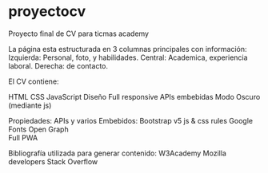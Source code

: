 # proyectocv
Proyecto final de CV para ticmas academy

La página esta estructurada en 3 columnas principales con información:
Izquierda: Personal, foto, y habilidades.
Central: Academica, experiencia laboral.
Derecha: de contacto.

El CV contiene:

  HTML
  CSS
  JavaScript
  Diseño Full responsive
  APIs embebidas
  Modo Oscuro (mediante js)
  

Propiedades:
  APIs y varios Embebidos:
    Bootstrap v5 js & css rules
    Google Fonts
    Open Graph    
    Full PWA
  
Bibliografía utilizada para generar contenido:
  W3Academy
  Mozilla developers
  Stack Overflow
  
